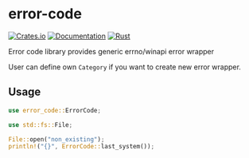 # error-code

[![Crates.io](https://img.shields.io/crates/v/error-code.svg)](https://crates.io/crates/error-code)
[![Documentation](https://docs.rs/error-code/badge.svg)](https://docs.rs/crate/error-code/)
[![Rust](https://github.com/DoumanAsh/error-code/actions/workflows/rust.yml/badge.svg)](https://github.com/DoumanAsh/error-code/actions/workflows/rust.yml)

Error code library provides generic errno/winapi error wrapper

User can define own `Category` if you want to create new error wrapper.

## Usage

```rust
use error_code::ErrorCode;

use std::fs::File;

File::open("non_existing");
println!("{}", ErrorCode::last_system());
```
